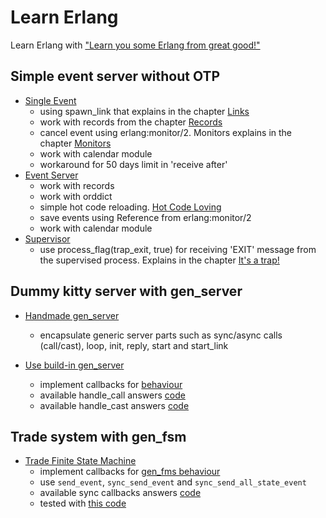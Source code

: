 # Learn Erlang

Learn Erlang with ["Learn you some Erlang from great good!"](http://learnyousomeerlang.com)


## Simple event server without OTP

- [Single Event](https://github.com/Telichkin/learn_erlang/blob/master/src/es_event.erl)
    - using spawn_link that explains in the chapter [Links](http://learnyousomeerlang.com/errors-and-processes#links)
    - work with records from the chapter [Records](http://learnyousomeerlang.com/a-short-visit-to-common-data-structures#records)
    - cancel event using erlang:monitor/2. Monitors explains in the chapter [Monitors](http://learnyousomeerlang.com/errors-and-processes#monitors)
    - work with calendar module
    - workaround for 50 days limit in 'receive after'
- [Event Server](https://github.com/Telichkin/learn_erlang/blob/master/src/es_event_server.erl)
    - work with records
    - work with orddict
    - simple hot code reloading. [Hot Code Loving](http://learnyousomeerlang.com/designing-a-concurrent-application#hot-code-loving)
    - save events using Reference from erlang:monitor/2
    - work with calendar module
- [Supervisor](https://github.com/Telichkin/learn_erlang/blob/master/src/es_supervisor.erl)
    - use process_flag(trap_exit, true) for receiving 'EXIT' message from the supervised process.
    Explains in the chapter [It's a trap!](http://learnyousomeerlang.com/errors-and-processes#its-a-trap)
    

## Dummy kitty server with gen_server

- [Handmade gen_server](https://github.com/Telichkin/learn_erlang/blob/master/src/generic_server.erl)
    - encapsulate generic server parts such as sync/async calls (call/cast), loop, init, reply, start and start_link

- [Use build-in gen_server](https://github.com/Telichkin/learn_erlang/blob/master/src/kitty_gen_server.erl)
    - implement callbacks for [behaviour](http://learnyousomeerlang.com/clients-and-servers#beam-me-up-scotty)
    - available handle_call answers [code](https://github.com/Telichkin/learn_erlang/blob/master/src/kitty_gen_server.erl#L30)
    - available handle_cast answers [code](https://github.com/Telichkin/learn_erlang/blob/master/src/kitty_gen_server.erl#L50)
    

## Trade system with gen_fsm

- [Trade Finite State Machine](https://github.com/Telichkin/learn_erlang/blob/master/src/trade_fsm.erl)
    - implement callbacks for [gen_fms behaviour](http://learnyousomeerlang.com/finite-state-machines#generic-finite-state-machines)
    - use `send_event`, `sync_send_event` and `sync_send_all_state_event` 
    - available sync callbacks answers [code](https://github.com/Telichkin/learn_erlang/blob/master/src/trade_fsm.erl#L111)
    - tested with [this code](http://learnyousomeerlang.com/static/erlang/trade_calls.erl)
